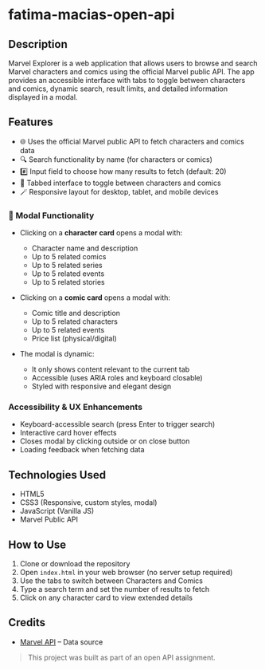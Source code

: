 # fatima-macias-open-api

## Description

Marvel Explorer is a web application that allows users to browse and search Marvel characters and comics using the official Marvel public API. The app provides an accessible interface with tabs to toggle between characters and comics, dynamic search, result limits, and detailed information displayed in a modal.

## Features

- 🌐 Uses the official Marvel public API to fetch characters and comics data
- 🔍 Search functionality by name (for characters or comics)
- #️⃣ Input field to choose how many results to fetch (default: 20)
- 🧭 Tabbed interface to toggle between characters and comics
- 🪄 Responsive layout for desktop, tablet, and mobile devices

### 🧩 Modal Functionality

- Clicking on a **character card** opens a modal with:
  - Character name and description
  - Up to 5 related comics
  - Up to 5 related series
  - Up to 5 related events
  - Up to 5 related stories

- Clicking on a **comic card** opens a modal with:
  - Comic title and description
  - Up to 5 related characters
  - Up to 5 related events
  - Price list (physical/digital)

- The modal is dynamic:
  - It only shows content relevant to the current tab
  - Accessible (uses ARIA roles and keyboard closable)
  - Styled with responsive and elegant design

### Accessibility & UX Enhancements

- Keyboard-accessible search (press Enter to trigger search)
- Interactive card hover effects
- Closes modal by clicking outside or on close button
- Loading feedback when fetching data

## Technologies Used

- HTML5
- CSS3 (Responsive, custom styles, modal)
- JavaScript (Vanilla JS)
- Marvel Public API

## How to Use

1. Clone or download the repository
2. Open `index.html` in your web browser (no server setup required)
3. Use the tabs to switch between Characters and Comics
4. Type a search term and set the number of results to fetch
5. Click on any character card to view extended details

## Credits

- [Marvel API](https://developer.marvel.com/) – Data source

> This project was built as part of an open API assignment.